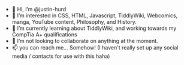 - 👋 Hi, I’m @justin-hurd
- 👀 I’m interested in CSS, HTML, Javascript, TiddlyWiki, Webcomics, manga, YouTube content, Philosophy, and History.
- 🌱 I’m currently learning about TiddlyWiki, and working towards my CompTia A+ qualifications
- 💞️ I’m not looking to collaborate on anything at the moment.
- 📫 you can reach me... Somehow! (I haven't really set up any social media / contacts for use with this haha)

<!---
justin-hurd/justin-hurd is a ✨ special ✨ repository because its `README.md` (this file) appears on your GitHub profile.
You can click the Preview link to take a look at your changes.
--->
